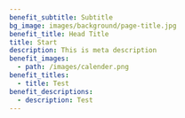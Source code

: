 ```yaml
---
benefit_subtitle: Subtitle
bg_image: images/background/page-title.jpg
benefit_title: Head Title
title: Start
description: This is meta description
benefit_images:
  - path: /images/calender.png
benefit_titles:
  - title: Test
benefit_descriptions:
  - description: Test
---
```

